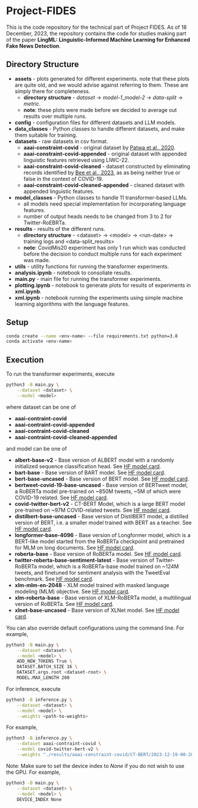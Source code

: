 # Project-FIDES

This is the code repository for the technical part of Project FIDES. As of 18 December, 2023, the repository contains the code for studies making part of the paper **LingML: Linguistic-Informed Machine Learning for Enhanced Fake News Detection**.

## Directory Structure

- **assets** - plots generated for different experiments. note that these plots are quite old, and we would advise against referring to them. These are simply there for completeness. 
    - **directory structure** - *dataset* -> *model-1*_*model-2* -> *data-split* -> *metric*.
    - **note**: these plots were made before we decided to average out results over multiple runs.
- **config** - configuration files for different datasets and LLM models.
- **data_classes** - Python classes to handle different datasets, and make them suitable for training.
- **datasets** - raw datasets in csv format.
    - **aaai-constraint-covid** - original dataset by [Patwa et al., 2020](https://arxiv.org/abs/2011.03327).
    - **aaai-constraint-covid-appended** - original dataset with appended linguistic features retrieved using LIWC-22.
    - **aaai-constraint-covid-cleaned** - dataset constructed by eliminating records identified by [Bee et al., 2023](https://arxiv.org/abs/2310.04237), as as being neither true or false in the context of COVID-19.
    - **aaai-constraint-covid-cleaned-appended** - cleaned dataset with appended linguistic features.
- **model_classes** - Python classes to handle 11 transformer-based LLMs.
    - all models need special implementation for incorporating language features.
    - number of output heads needs to be changed from 3 to 2 for Twitter-RoEBRTa.
- **results** - results of the different runs. <br>
    - **directory structure** - \<dataset> -> \<model> -> \<run-date> -> training logs and <data-split_results> <br>
    - **note**: CovidMis20 experiment has only 1 run which was conducted before the decision to conduct multiple runs for each experiment was made. 
- **utils** - utility functions for running the transformer experiments.
- **analysis.ipynb** - notebook to consoliate results.
- **main.py** - main file for running the transformer experiments.
- **plotting.ipynb** - notebook to generate plots for results of experiments in **xml.ipynb**.
- **xml.ipynb** - notebook running the experiments using simple machine learning algorithms with the language features.

## Setup

```bash
conda create --name <env-name> --file requirements.txt python=3.8
conda activate <env-name>
```

## Execution

To run the transformer experiments, execute
```bash
python3 -B main.py \
    --dataset <dataset> \
    --model <model>
```

where dataset can be one of
- **aaai-contraint-covid**
- **aaai-contraint-covid-appended**
- **aaai-contraint-covid-cleaned**
- **aaai-contraint-covid-cleaned-appended**

and model can be one of 
- **albert-base-v2** - Base version of ALBERT model with a randomly initialized sequence classification head. See [HF model card](https://huggingface.co/albert-base-v2).
- **bart-base** - Base version of BART model. See [HF model card](https://huggingface.co/facebook/bart-base).
- **bert-base-uncased** - Base version of BERT model. See [HF model card](https://huggingface.co/bert-base-uncased).
- **bertweet-covid-19-base-uncased** - Base version of BERTweet model, a RoBERTa model pre-trained on ~850M tweets, ~5M of which were COVID-19 related. See [HF model card](https://huggingface.co/vinai/bertweet-covid19-base-uncased).
- **covid-twitter-bert-v2** - CT-BERT Model, which is a large BERT model pre-trained on ~97M COVID-related tweets. See [HF model card](https://huggingface.co/digitalepidemiologylab/covid-twitter-bert-v2).
- **distilbert-base-uncased** - Base version of DistilBERT model, a distilled version of BERT, i.e. a smaller model trained with BERT as a teacher. See [HF model card](https://huggingface.co/distilbert-base-uncased).
- **longformer-base-4096** - Base version of Longformer model, which is a BERT-like model started from the RoBERTa checkpoint and pretrained for MLM on long documents. See [HF model card](https://huggingface.co/allenai/longformer-base-4096).
- **roberta-base** - Base version of RoBERTa model. See [HF model card](https://huggingface.co/roberta-base).
- **twitter-roberta-base-sentiment-latest** - Base version of Twitter-RoBERTa model, which is a RoBERTa-base model trained on ~124M tweets, and finetuned for sentiment analysis with the TweetEval benchmark. See [HF model card](https://huggingface.co/cardiffnlp/twitter-roberta-base-sentiment-latest).
- **xlm-mlm-en-2048** - XLM model trained with masked language modeling (MLM) objective. See [HF model card](https://huggingface.co/xlm-mlm-en-2048).
- **xlm-roberta-base** - Base version of XLM-RoBERTa model, a multilingual version of RoBERTa. See [HF model card](https://huggingface.co/xlm-roberta-base).
- **xlnet-base-uncased** - Base version of XLNet model. See [HF model card](https://huggingface.co/xlnet-base-cased).

You can also override default configurations using the command line. For example,
```bash
python3 -B main.py \
    --dataset <dataset> \
    --model <model> \
    ADD_NEW_TOKENS True \
    DATASET.BATCH_SIZE 16 \
    DATASET.args.root <dataset-root> \
    MODEL.MAX_LENGTH 200
```

For inference, execute
```bash
python3 -B inference.py \
    --dataset <dataset> \
    --model <model> \
    --weights <path-to-weights>
```

For example,
```bash
python3 -B inference.py \
    --dataset aaai-contraint-covid \
    --model covid-twitter-bert-v2 \
    --weights "./results/aaai-constraint-covid/CT-BERT/2023-12-19-00-28-08/ckpt5350.pth"
```

Note: Make sure to set the device index to <i>None</i> if you do not wish to use the GPU. For example,
```bash
python3 -B main.py \
    --dataset <dataset> \
    --model <model> \
    DEVICE_INDEX None
```
